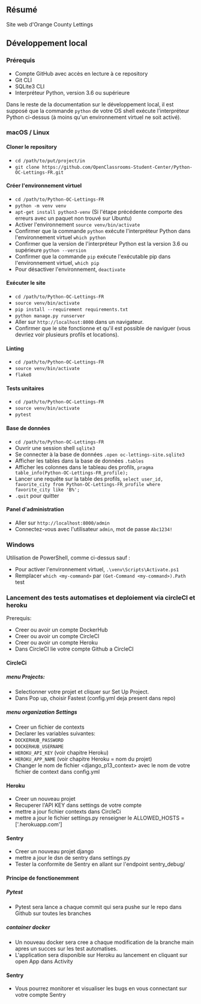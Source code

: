 ## Résumé

Site web d'Orange County Lettings

## Développement local

### Prérequis

- Compte GitHub avec accès en lecture à ce repository
- Git CLI
- SQLite3 CLI
- Interpréteur Python, version 3.6 ou supérieure

Dans le reste de la documentation sur le développement local, il est supposé que la commande `python` de votre OS shell exécute l'interpréteur Python ci-dessus (à moins qu'un environnement virtuel ne soit activé).

### macOS / Linux

#### Cloner le repository

- `cd /path/to/put/project/in`
- `git clone https://github.com/OpenClassrooms-Student-Center/Python-OC-Lettings-FR.git`

#### Créer l'environnement virtuel

- `cd /path/to/Python-OC-Lettings-FR`
- `python -m venv venv`
- `apt-get install python3-venv` (Si l'étape précédente comporte des erreurs avec un paquet non trouvé sur Ubuntu)
- Activer l'environnement `source venv/bin/activate`
- Confirmer que la commande `python` exécute l'interpréteur Python dans l'environnement virtuel
`which python`
- Confirmer que la version de l'interpréteur Python est la version 3.6 ou supérieure `python --version`
- Confirmer que la commande `pip` exécute l'exécutable pip dans l'environnement virtuel, `which pip`
- Pour désactiver l'environnement, `deactivate`

#### Exécuter le site

- `cd /path/to/Python-OC-Lettings-FR`
- `source venv/bin/activate`
- `pip install --requirement requirements.txt`
- `python manage.py runserver`
- Aller sur `http://localhost:8000` dans un navigateur.
- Confirmer que le site fonctionne et qu'il est possible de naviguer (vous devriez voir plusieurs profils et locations).

#### Linting

- `cd /path/to/Python-OC-Lettings-FR`
- `source venv/bin/activate`
- `flake8`

#### Tests unitaires

- `cd /path/to/Python-OC-Lettings-FR`
- `source venv/bin/activate`
- `pytest`

#### Base de données

- `cd /path/to/Python-OC-Lettings-FR`
- Ouvrir une session shell `sqlite3`
- Se connecter à la base de données `.open oc-lettings-site.sqlite3`
- Afficher les tables dans la base de données `.tables`
- Afficher les colonnes dans le tableau des profils, `pragma table_info(Python-OC-Lettings-FR_profile);`
- Lancer une requête sur la table des profils, `select user_id, favorite_city from
  Python-OC-Lettings-FR_profile where favorite_city like 'B%';`
- `.quit` pour quitter

#### Panel d'administration

- Aller sur `http://localhost:8000/admin`
- Connectez-vous avec l'utilisateur `admin`, mot de passe `Abc1234!`

### Windows

Utilisation de PowerShell, comme ci-dessus sauf :

- Pour activer l'environnement virtuel, `.\venv\Scripts\Activate.ps1` 
- Remplacer `which <my-command>` par `(Get-Command <my-command>).Path`
test

### Lancement des tests automatises et deploiement via circleCI et heroku

Prerequis:
- Creer ou avoir un compte DockerHub
- Creer ou avoir un compte CircleCI
- Creer ou avoir un compte Heroku
- Dans CircleCI lie votre compte Github a CircleCI

#### CircleCi

##### menu Projects:
- Selectionner votre projet et cliquer sur Set Up Project.
- Dans Pop up, choisir Fastest (config.yml deja present dans repo)
##### menu organization Settings
- Creer un fichier de contexts
- Declarer les variables suivantes:
- `DOCKERHUB_PASSWORD`
- `DOCKERHUB_USERNAME`
- `HEROKU_API_KEY` (voir chapitre Heroku)
- `HEROKU_APP_NAME` (voir chapitre Heroku = nom du projet)
- Changer le nom de fichier <django_p13_context> avec le nom de votre fichier de context dans config.yml

#### Heroku
- Creer un nouveau projet
- Recuperer l'API KEY dans settings de votre compte
- mettre a jour fichier contexts dans CircleCi
- mettre a jour le fichier settings.py renseigner le ALLOWED_HOSTS = ['<nom du projet>.herokuapp.com']

#### Sentry
- Creer un nouveau projet django
- mettre a jour le dsn de sentry dans settings.py
- Tester la conformite de Sentry en allant sur l'endpoint sentry_debug/


#### Principe de fonctionemment

##### Pytest
- Pytest sera lance a chaque commit qui sera pushe sur le repo dans Github sur toutes les branches

##### container docker
- Un nouveau docker sera cree a chaque modification de la branche main apres un succes sur les test automatises.
- L'application sera disponible sur Heroku au lancement en cliquant sur open App dans Activity

#### Sentry
- Vous pourrez monitorer et visualiser les bugs en vous connectant sur votre compte Sentry


